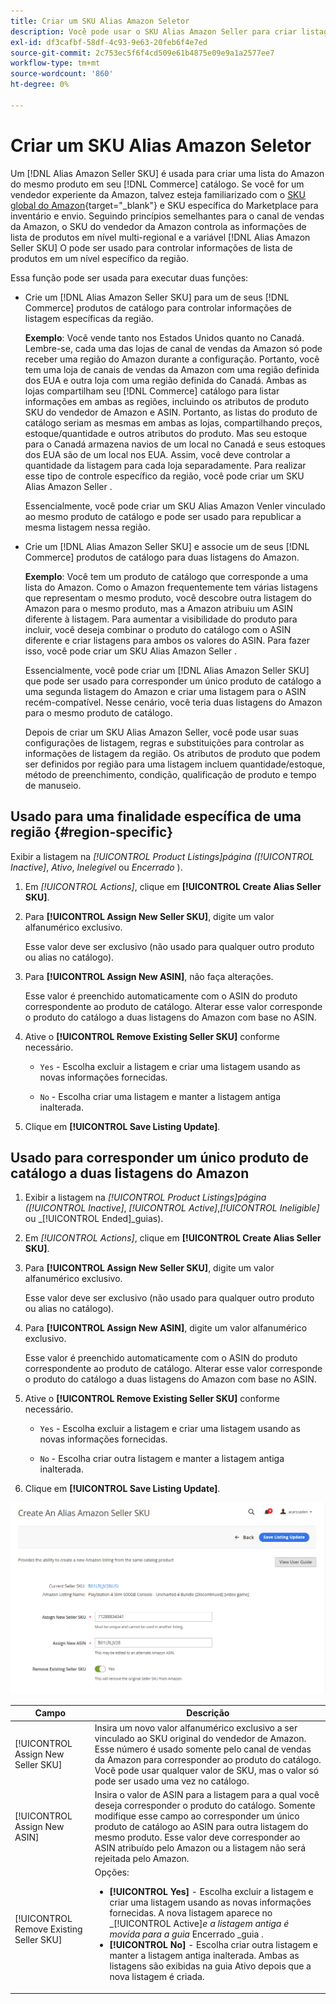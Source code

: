 ```yaml
---
title: Criar um SKU Alias Amazon Seletor
description: Você pode usar o SKU Alias Amazon Seller para criar listagens de Amazon multi-regionais de seus produtos de catálogo comercial.
exl-id: df3cafbf-58df-4c93-9e63-20feb6f4e7ed
source-git-commit: 2c753ec5f6f4cd509e61b4875e09e9a1a2577ee7
workflow-type: tm+mt
source-wordcount: '860'
ht-degree: 0%

---
```


# Criar um SKU Alias Amazon Seletor

Um [!DNL Alias Amazon Seller SKU] é usada para criar uma lista do Amazon do mesmo produto em seu [!DNL Commerce] catálogo. Se você for um vendedor experiente da Amazon, talvez esteja familiarizado com o [SKU global do Amazon](https://sellercentral.amazon.com/gp/help/external/help.html?itemID=201394090){target=&quot;_blank&quot;} e SKU específica do Marketplace para inventário e envio. Seguindo princípios semelhantes para o canal de vendas da Amazon, o SKU do vendedor da Amazon controla as informações de lista de produtos em nível multi-regional e a variável [!DNL Alias Amazon Seller SKU] O pode ser usado para controlar informações de lista de produtos em um nível específico da região.

Essa função pode ser usada para executar duas funções:

- Crie um [!DNL Alias Amazon Seller SKU] para um de seus [!DNL Commerce] produtos de catálogo para controlar informações de listagem específicas da região.

   **Exemplo**: Você vende tanto nos Estados Unidos quanto no Canadá. Lembre-se, cada uma das lojas de canal de vendas da Amazon só pode receber uma região do Amazon durante a configuração. Portanto, você tem uma loja de canais de vendas da Amazon com uma região definida dos EUA e outra loja com uma região definida do Canadá. Ambas as lojas compartilham seu [!DNL Commerce] catálogo para listar informações em ambas as regiões, incluindo os atributos de produto SKU do vendedor de Amazon e ASIN. Portanto, as listas do produto de catálogo seriam as mesmas em ambas as lojas, compartilhando preços, estoque/quantidade e outros atributos do produto. Mas seu estoque para o Canadá armazena navios de um local no Canadá e seus estoques dos EUA são de um local nos EUA. Assim, você deve controlar a quantidade da listagem para cada loja separadamente. Para realizar esse tipo de controle específico da região, você pode criar um SKU Alias Amazon Seller .

   Essencialmente, você pode criar um SKU Alias Amazon Venler vinculado ao mesmo produto de catálogo e pode ser usado para republicar a mesma listagem nessa região.

- Crie um [!DNL Alias Amazon Seller SKU] e associe um de seus [!DNL Commerce] produtos de catálogo para duas listagens do Amazon.

   **Exemplo**: Você tem um produto de catálogo que corresponde a uma lista do Amazon. Como o Amazon frequentemente tem várias listagens que representam o mesmo produto, você descobre outra listagem do Amazon para o mesmo produto, mas a Amazon atribuiu um ASIN diferente à listagem. Para aumentar a visibilidade do produto para incluir, você deseja combinar o produto do catálogo com o ASIN diferente e criar listagens para ambos os valores do ASIN. Para fazer isso, você pode criar um SKU Alias Amazon Seller .

   Essencialmente, você pode criar um [!DNL Alias Amazon Seller SKU] que pode ser usado para corresponder um único produto de catálogo a uma segunda listagem do Amazon e criar uma listagem para o ASIN recém-compatível. Nesse cenário, você teria duas listagens do Amazon para o mesmo produto de catálogo.

   Depois de criar um SKU Alias Amazon Seller, você pode usar suas configurações de listagem, regras e substituições para controlar as informações de listagem da região. Os atributos de produto que podem ser definidos por região para uma listagem incluem quantidade/estoque, método de preenchimento, condição, qualificação de produto e tempo de manuseio.

## Usado para uma finalidade específica de uma região {#region-specific}

Exibir a listagem na _[!UICONTROL Product Listings]_página (_[!UICONTROL Inactive]_, _Ativo_, _Inelegível_ ou _Encerrado_ ).

1. Em _[!UICONTROL Actions]_, clique em **[!UICONTROL Create Alias Seller SKU]**.

1. Para **[!UICONTROL Assign New Seller SKU]**, digite um valor alfanumérico exclusivo.

   Esse valor deve ser exclusivo (não usado para qualquer outro produto ou alias no catálogo).

1. Para **[!UICONTROL Assign New ASIN]**, não faça alterações.

   Esse valor é preenchido automaticamente com o ASIN do produto correspondente ao produto de catálogo. Alterar esse valor corresponde o produto do catálogo a duas listagens do Amazon com base no ASIN.

1. Ative o **[!UICONTROL Remove Existing Seller SKU]** conforme necessário.

   - `Yes` - Escolha excluir a listagem e criar uma listagem usando as novas informações fornecidas.

   - `No` - Escolha criar uma listagem e manter a listagem antiga inalterada.

1. Clique em **[!UICONTROL Save Listing Update]**.

## Usado para corresponder um único produto de catálogo a duas listagens do Amazon

1. Exibir a listagem na _[!UICONTROL Product Listings]_página (_[!UICONTROL Inactive]_, _[!UICONTROL Active]_,_[!UICONTROL Ineligible]_ ou _[!UICONTROL Ended]_guias).

1. Em _[!UICONTROL Actions]_, clique em **[!UICONTROL Create Alias Seller SKU]**.

1. Para **[!UICONTROL Assign New Seller SKU]**, digite um valor alfanumérico exclusivo.

   Esse valor deve ser exclusivo (não usado para qualquer outro produto ou alias no catálogo).

1. Para **[!UICONTROL Assign New ASIN]**, digite um valor alfanumérico exclusivo.

   Esse valor é preenchido automaticamente com o ASIN do produto correspondente ao produto de catálogo. Alterar esse valor corresponde o produto do catálogo a duas listagens do Amazon com base no ASIN.

1. Ative o **[!UICONTROL Remove Existing Seller SKU]** conforme necessário.

   - `Yes` - Escolha excluir a listagem e criar uma listagem usando as novas informações fornecidas.

   - `No` - Escolha criar outra listagem e manter a listagem antiga inalterada.

1. Clique em **[!UICONTROL Save Listing Update]**.

![criar um SKU Alias Amazon Seller](assets/amazon-alias-sku-create.png)

| Campo | Descrição |
|--- |--- |
| [!UICONTROL Assign New Seller SKU] | Insira um novo valor alfanumérico exclusivo a ser vinculado ao SKU original do vendedor de Amazon. Esse número é usado somente pelo canal de vendas da Amazon para corresponder ao produto do catálogo. Você pode usar qualquer valor de SKU, mas o valor só pode ser usado uma vez no catálogo. |
| [!UICONTROL Assign New ASIN] | Insira o valor de ASIN para a listagem para a qual você deseja corresponder o produto do catálogo. Somente modifique esse campo ao corresponder um único produto de catálogo ao ASIN para outra listagem do mesmo produto. Esse valor deve corresponder ao ASIN atribuído pelo Amazon ou a listagem não será rejeitada pelo Amazon. |
| [!UICONTROL Remove Existing Seller SKU] | Opções:<ul><li>**[!UICONTROL Yes]** - Escolha excluir a listagem e criar uma listagem usando as novas informações fornecidas. A nova listagem aparece no _[!UICONTROL Active]_e a listagem antiga é movida para a guia_ Encerrado _guia .</li><li>**[!UICONTROL No]** - Escolha criar outra listagem e manter a listagem antiga inalterada. Ambas as listagens são exibidas na guia Ativo depois que a nova listagem é criada.</li></ul> |
